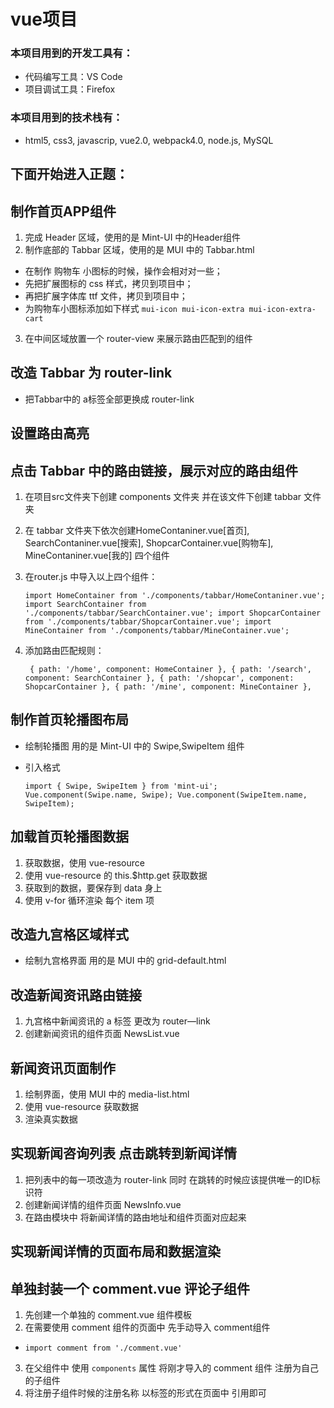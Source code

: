 # vue项目

### 本项目用到的开发工具有：
+ 代码编写工具：VS Code
+ 项目调试工具：Firefox

### 本项目用到的技术栈有：
 + html5, css3, javascrip, vue2.0, webpack4.0, node.js, MySQL

## 下面开始进入正题：

## 制作首页APP组件
1. 完成 Header 区域，使用的是 Mint-UI 中的Header组件
2. 制作底部的 Tabbar 区域，使用的是 MUI 中的 Tabbar.html
 + 在制作 购物车 小图标的时候，操作会相对对一些；
 + 先把扩展图标的 css 样式，拷贝到项目中；
 + 再把扩展字体库 ttf 文件，拷贝到项目中；
 + 为购物车小图标添加如下样式 
`mui-icon mui-icon-extra mui-icon-extra-cart`
3. 在中间区域放置一个 router-view 来展示路由匹配到的组件

## 改造 Tabbar 为 router-link
+ 把Tabbar中的 a标签全部更换成 router-link

## 设置路由高亮


## 点击 Tabbar 中的路由链接，展示对应的路由组件
1. 在项目src文件夹下创建 components 文件夹 并在该文件下创建 tabbar 文件夹
2. 在 tabbar 文件夹下依次创建HomeContaniner.vue[首页], SearchContaniner.vue[搜索], ShopcarContainer.vue[购物车], MineContaniner.vue[我的] 四个组件
3. 在router.js 中导入以上四个组件：
    
    `import HomeContainer from './components/tabbar/HomeContaniner.vue';
    import SearchContainer from './components/tabbar/SearchContainer.vue';
    import ShopcarContainer from './components/tabbar/ShopcarContainer.vue';
    import MineContainer from './components/tabbar/MineContainer.vue';`
4. 添加路由匹配规则：
    
    ` 
       { path: '/home', component: HomeContainer },
        { path: '/search', component: SearchContainer },
        { path: '/shopcar', component: ShopcarContainer },
        { path: '/mine', component: MineContainer }, 
    `

## 制作首页轮播图布局
 + 绘制轮播图 用的是 Mint-UI 中的 Swipe,SwipeItem 组件
 + 引入格式

    `import { Swipe, SwipeItem } from 'mint-ui';
        Vue.component(Swipe.name, Swipe);
        Vue.component(SwipeItem.name, SwipeItem);`

## 加载首页轮播图数据
1. 获取数据，使用 vue-resource
2. 使用 vue-resource 的 this.$http.get 获取数据
3. 获取到的数据，要保存到 data 身上
4. 使用 v-for 循环渲染 每个 item 项 

## 改造九宫格区域样式
 + 绘制九宫格界面 用的是 MUI 中的 grid-default.html

## 改造新闻资讯路由链接
1. 九宫格中新闻资讯的 a 标签 更改为 router—link
2. 创建新闻资讯的组件页面 NewsList.vue

## 新闻资讯页面制作
1. 绘制界面，使用 MUI 中的 media-list.html
2. 使用 vue-resource 获取数据
3. 渲染真实数据

## 实现新闻咨询列表 点击跳转到新闻详情
1. 把列表中的每一项改造为 router-link 同时 在跳转的时候应该提供唯一的ID标识符
2. 创建新闻详情的组件页面 NewsInfo.vue
3. 在路由模块中 将新闻详情的路由地址和组件页面对应起来

## 实现新闻详情的页面布局和数据渲染

## 单独封装一个 comment.vue 评论子组件
1. 先创建一个单独的 comment.vue 组件模板
2. 在需要使用 comment 组件的页面中 先手动导入 comment组件
 + `import comment from './comment.vue'`
3. 在父组件中 使用  `components` 属性 将刚才导入的 comment 组件 注册为自己的子组件
4. 将注册子组件时候的注册名称 以标签的形式在页面中 引用即可